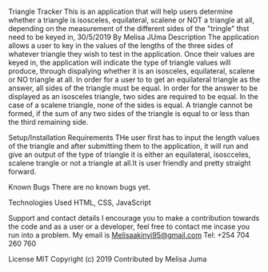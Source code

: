 Triangle Tracker 
This is an application that will help users determine whether a triangle is isosceles, equilateral, scalene or NOT a triangle at all, depending on the measurement of the different sides of the "tringle" thst need to be keyed in, 30/5/2019
By Melisa JUma
Description
The application allows a user to key in the values  of the lengths of  the three sides of whatever  triangle they wish to test in the application.
Once their values are keyed in, the application will indicate the type of triangle  values will produce, through dispalying whether it is  an isosceles, equilateral, scalene or NO triangle at all.
In order for a user to to get an equilateral triangle as the answer, all sides of the triangle must be equal.
In order for the answer to be displayed as an isosceles triangle, two sides are required to be equal.
In the case of a  scalene triangle, none of the sides is equal.
A triangle cannot be formed, if the sum of any two sides of the triangle is equal to or less than the third remaining side.

Setup/Installation Requirements
THe user first has to input the length values of the triangle and after submitting them to the application, it will run and give an output of the type of triangle it is either an equilateral, isoscceles, scalene trangle or not a triangle at all.It is user friendly and pretty straight forward.

Known Bugs
There are no known bugs yet.

Technologies Used
HTML, CSS, JavaScript

Support and contact details
I encourage you to make a contribution towards the code and as a user or a developer, feel free to contact me incase you run into a problem. My email is Melisaakinyi95@gmail.com Tel: +254 704 260 760

License
MIT Copyright (c) 2019 Contributed by Melisa Juma